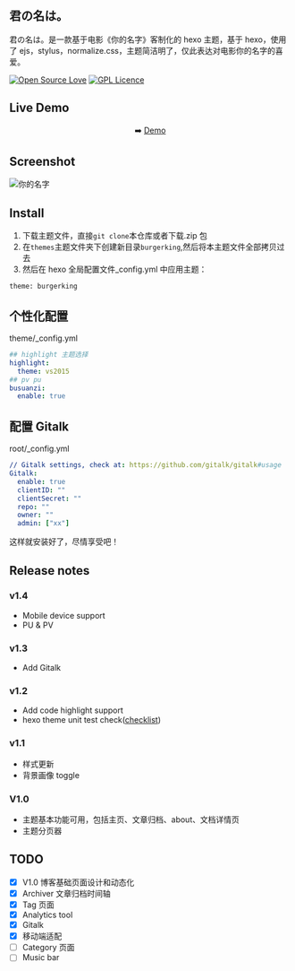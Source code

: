 ## 君の名は。

君の名は。是一款基于电影《你的名字》客制化的 hexo 主题，基于 hexo，使用了 ejs，stylus，normalize.css，主题简洁明了，仅此表达对电影你的名字的喜爱。

<p align="center">

[![Open Source Love](https://badges.frapsoft.com/os/v1/open-source.svg?v=103)](https://github.com/ellerbrock/open-source-badge/) [![GPL Licence](https://badges.frapsoft.com/os/gpl/gpl.svg?v=103)](https://opensource.org/licenses/GPL-2.0)

</p>

## Live Demo

<p align="center">
➡️ <a href="https://jackzong.github.io">Demo</a>
</p>

## Screenshot

![你的名字](https://github.com/JackZong/burger-king-hexo-theme/blob/master/source/imgs/Burgerking.png)

## Install

1. 下载主题文件，直接`git clone`本仓库或者下载.zip 包
2. 在`themes`主题文件夹下创建新目录`burgerking`,然后将本主题文件全部拷贝过去
3. 然后在 hexo 全局配置文件\_config.yml 中应用主题：

```
theme: burgerking
```

## 个性化配置

theme/\_config.yml

```yml
## highlight 主题选择
highlight:
  theme: vs2015
## pv pu
busuanzi:
  enable: true
```

## 配置 Gitalk

root/\_config.yml

```yml
// Gitalk settings, check at: https://github.com/gitalk/gitalk#usage
Gitalk:
  enable: true
  clientID: ""
  clientSecret: ""
  repo: ""
  owner: ""
  admin: ["xx"]
```

这样就安装好了，尽情享受吧！

## Release notes

### v1.4

- Mobile device support
- PU & PV

### v1.3

- Add Gitalk

### v1.2

- Add code highlight support
- hexo theme unit test check([checklist](https://github.com/hexojs/hexo-theme-unit-test))

### v1.1

- 样式更新
- 背景画像 toggle

### V1.0

- 主题基本功能可用，包括主页、文章归档、about、文档详情页
- 主题分页器

## TODO

- [x] V1.0 博客基础页面设计和动态化
- [x] Archiver 文章归档时间轴
- [x] Tag 页面
- [x] Analytics tool
- [x] Gitalk
- [x] 移动端适配
- [ ] Category 页面
- [ ] Music bar

